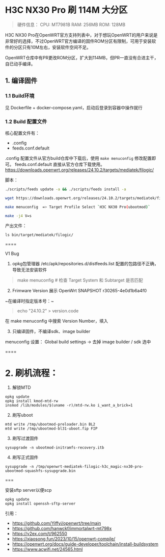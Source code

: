 # H3C NX30 Pro 刷 114M 大分区

> 硬件信息：
> CPU: MT7981B
> RAM: 256MB
> ROM: 128MB

H3C NX30 Pro在OpenWRT官方支持列表中，对于想玩OpenWRT的用户来说是非常好的选择，不过OpenWRT官方编译的固件ROM分区有限制，可用于安装软件的分区只有10M左右，安装软件空间不足。

OpenWRT仓库中有PR更改ROM分区，扩大到114MB，但PR一直没有合进主干，自已动手编译。


## 1. 编译固件

### 1.1 Build环境

见 Dockerfile + docker-compose.yaml，启动后登录到容器中操作就行

### 1.2 Build 配置文件

核心配置文件有：
- .config
- feeds.conf.default

.config 配置文件从官方build仓库中下载后，使用 `make menuconfig` 修改配置即可。
feeds.conf.default 直接从官方仓库下载使用。https://downloads.openwrt.org/releases/24.10.2/targets/mediatek/filogic/


脚本：

```bash
./scripts/feeds update -a && ./scripts/feeds install -a

wget https://downloads.openwrt.org/releases/24.10.2/targets/mediatek/filogic/config.buildinfo -O .config

make menuconfig  => Target Profile Select `H3C NX30 Pro(ubootmod)`

make -j4 V=s
```

产出文件：

```
ls bin/target/mediatek/filogic/
```


====

V1 Bug

1. opkg包管理器 /etc/apk/repositories.d/distfeeds.list  配置的包路径不正确，导致无法安装软件

> make menuconfig  # 检查 Target System 和 Subtarget 是否匹配

2. Frimware Version 展示 OpenWrt SNAPSHOT r30265-4e0d1b6a4f0

~在编译时指定版本号：~
> echo "24.10.2" > version.code

在 make menuconfig 中搜索 Version Number，填入


3. 只编译固件，不编译sdk、image builder


menuconfig 设置：
Global build settings → 去掉 image builder / sdk 选中

====


# 2. 刷机流程：

1. 解锁MTD
```
opkg update
opkg install kmod-mtd-rw
insmod /lib/modules/$(uname -r)/mtd-rw.ko i_want_a_brick=1
```


2. 刷写uboot
```
mtd write /tmp/ubootmod-preloader.bin BL2
mtd write /tmp/ubootmod-bl31-uboot.fip FIP
```

3. 刷写过渡固件
```
sysupgrade -n ubootmod-initramfs-recovery.itb
```


4. 刷写正式固件
```
sysupgrade -n /tmp/openwrt-mediatek-filogic-h3c_magic-nx30-pro-ubootmod-squashfs-sysupgrade.bin
```


===

安装sftp server以便scp

```
opkg update
opkg install openssh-sftp-server
```


引用：

* https://github.com/Yiffyi/openwrt/tree/main
* https://github.com/hanwckf/immortalwrt-mt798x
* https://v2ex.com/t/962550
* https://xiaosong.fun/2023/10/15/openwrt-compile/
* https://openwrt.org/docs/guide-developer/toolchain/install-buildsystem
* https://www.acwifi.net/24565.html